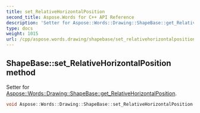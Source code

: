 ```yaml
---
title: set_RelativeHorizontalPosition
second_title: Aspose.Words for C++ API Reference
description: 'Setter for Aspose::Words::Drawing::ShapeBase::get_RelativeHorizontalPosition.'
type: docs
weight: 1015
url: /cpp/aspose.words.drawing/shapebase/set_relativehorizontalposition/
---
```

## ShapeBase::set_RelativeHorizontalPosition method


Setter for [Aspose::Words::Drawing::ShapeBase::get_RelativeHorizontalPosition](../get_relativehorizontalposition/).

```cpp
void Aspose::Words::Drawing::ShapeBase::set_RelativeHorizontalPosition(Aspose::Words::Drawing::RelativeHorizontalPosition value)
```

